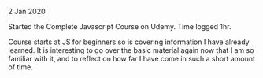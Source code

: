 2 Jan 2020

Started the Complete Javascript Course on Udemy. Time logged 1hr.

Course starts at JS for beginners so is covering information I have already learned. It is interesting to go over the basic material again now that I am so familiar with it, and to reflect on how far I have come in such a short amount of time. 

